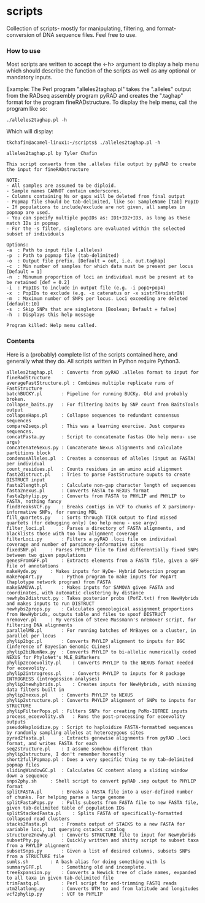 # scripts
Collection of scripts- mostly for manipulating, filtering, and format-conversion of DNA sequence files. Feel free to use.

### How to use
Most scripts are written to accept the <-h> argument to display a help menu which should describe the function of the scripts as well as any optional or mandatory inputs.

Example:
The Perl program "alleles2taghap.pl" takes the ".alleles" output from the RADseq assembly program pyRAD and creates the ".taghap" format for the program fineRADstructure. To display the help menu, call the program like so:

    ./alleles2taghap.pl -h

Which will display:

    tkchafin@acamel-linux1:~/scripts$ ./alleles2taghap.pl -h

    alleles2taghap.pl by Tyler Chafin

    This script converts from the .alleles file output by pyRAD to create the input for fineRADstructure

    NOTE:
	- All samples are assumed to be diploid.
	- Sample names CANNOT contain underscores.
	- Columns containing Ns or gaps will be deleted from final output
	- Popmap file should be tab-delimited, like so: SampleName [tab] PopID
	- If populations to include/exclude are not given, all samples in popmap are used.
	- You can specify multiple popIDs as: ID1+ID2+ID3, as long as these match IDs in popmap
	- For the -s filter, singletons are evaluated within the selected subset of individuals

    Options:
	-a	: Path to input file (.alleles)
	-p	: Path to popmap file (tab-delimited)
	-o	: Output file prefix. [Default = out, i.e. out.taghap]
	-c	: Min number of samples for which data must be present per locus [Default = 1]
	-n	: Minumum proportion of loci an individual must be present at to be retained [def = 0.2]
	-i	: PopIDs to include in output file (e.g. -i pop1+pop4)
	-x	: PopIDs to exclude (e.g. -x catenatus or -x sistrTX+sistrIN)
	-m	: Maximum number of SNPs per locus. Loci exceeding are deleted [default:10]
	-s	: Skip SNPs that are singletons [Boolean; Default = false]
	-h	: Displays this help message

    Program killed: Help menu called.

### Contents
Here is a (probably) complete list of the scripts contained here, and generally what they do. All scripts written in Python require Python3.
```
alleles2taghap.pl	: Converts from pyRAD .alleles format to input for fineRadStructure
averageFastStructure.pl	: Combines multiple replicate runs of FastStructure
batchBUCKY.pl		: Pipeline for running BUCKy. Old and probably broken.
collapse_baits.py	: For filtering baits by SNP count from BaitsTools output
collapseHaps.pl		: Collapse sequences to redundant consensus sequences
compare2seqs.pl		: This was a learning exercise. Just compares sequences.
concatFasta.py		: Script to concatenate fastas (No help menu- use argv)
concatenateNexus.py	: Concatenate Nexus alignments and calculate partitions block
condenseAlleles.pl	: Creates a consensus of alleles (input as FASTA) per individual
count_residues.pl	: Counts residues in an amino acid alignment
fast2distruct.pl	: Tries to parse FastStructure ouputs to create DISTRUCT input
fasta2length.pl		: Calculate non-gap character length of sequences
fasta2nexus.pl		: Converts FASTA to NEXUS format
fasta2phylip.py		: Converts from FASTA to PHYLIP and PHYLIP to FASTA, nothing fancy
findBreaksVCF.py	: Breaks contigs in VCF to chunks of X parsimony-informative SNPs, for running MDL
fill_quartets.py	: Sorts through TICR output to find missed quartets (for debugging only) (no help menu - use argv)
filter_loci.pl		: Parses a directory of FASTA alignments, and blacklists those with too low alignment coverage
filterLoci.py		: Filters a pyRAD .loci file on individual coverage and number of parsimony-informative sites
fixedSNP.pl		: Parses PHYLIP file to find differentially fixed SNPs between two given populations
genesFromGFF.pl		: Extracts elements from a FASTA file, given a GFF file of annotations
makeHyde.py		: Makes inputs for HyDe- Hybrid Detection program
makePopArt.py		: Python program to make inputs for PopArt (haplotype network program) from FASTA
makeSAMOVA.pl		: Makes inputs for SAMOVA given FASTA and coordinates, with automatic clustering by distance
newhybs2distruct.py	: Takes posterior probs (PofZ.txt) from NewHybrids and makes inputs to run DISTRUCT
newhybs2props.py	: Calculates geneological assignment proportions from NewHybrids, outputs table and files to spoof DISTRUCT
nremover.pl		: My version of Steve Mussmann's nremover script, for filtering DNA alignments
parallelMB.pl		: For running batches of MrBayes on a cluster, in parallel per locus
phylip2bgc.pl		: Converts PHYLIP alignment to inputs for BGC (inference of Bayesian Genomic CLines)
phylip2biNumNex.py	: Converts PHYLIP to bi-allelic numerically coded NEXUS for PhyloNet's MLE_BiMarkers
phylip2ecoevolity.pl	: Converts PHYLIP to the NEXUS format needed for ecoevolity.
phylip2introgress.pl	: Converts PHYLIP to inputs for R package INTROGRESS (introgession analyses)
phylip2newhybrids.pl	: Creates inputs for NewHybrids, with missing data filters built in
phylip2nexus.pl		: Converts PHYLIP to NEXUS
phylip2structure.pl	: Converts PHYLIP alignment of SNPs to inputs for STRUCTURE
phylipFilterPops.pl	: Filters SNPs for creating PoMo-IQTREE inputs
process_ecoevolity.sh	: Runs the post-processing for ecoevolity outputs
pseudoHaploidize.py	: Script to haploidize FASTA-formatted sequences by randomly sampling alleles at heterozygous sites
pyrad2fasta.pl		: Extracts genewise alignments from pyRAD .loci format, and writes FASTA for each
seq2structure.pl	: I assume somehow different than phylip2structure, I don't remember honestly
short2fullPopmap.pl	: Does a very specific thing to my tab-delimited popmap files
slidingWindowGC.pl	: Calculates GC content along a sliding window down a sequence
snps2phy.sh		: Shell script to convert pyRAD .snp output to PHYLIP format
splitFASTA.pl		: Breaks a FASTA file into a user-defined number of chunks. For helping parse a large genome
splitFastaPops.py	: Pulls subsets from FASTA file to new FASTA file, given tab-delimited table of population IDs
splitStackedFasta.pl	: Splits FASTA of specifically-formatted collapsed read clusters
stacks2fasta.pl		: Fromats output of STACKS to a new FASTA for variable loci, but querying cstacks catalog
structure2newhy.pl	: Converts STRUCTURE file to input for NewHybrids
subsetPhy.py		: Quickly written and shitty script to subset taxa from a PHYLIP alignment
subsetSnps.py		: Given a list of desired columns, subsets SNPs from a STRUCTURE file
sumls.sh		: A bash alias for doing something with ls
summaryGFF.pl		: Something old and incomplete.
treeExpansion.py	: Converts a Newick tree of clade names, expanded to all taxa in given tab-delimited file
trimFastq.pl		: Perl script for end-trimming FASTQ reads
utm2latlong.py		: Converts UTM to and from latitude and longitudes
vcf2phylip.py		: VCF to PHYLIP
```
